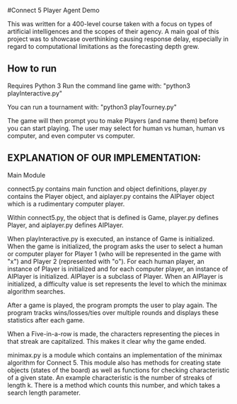 #Connect 5 Player Agent Demo

This was written for a 400-level course taken with a focus on types of artificial intelligences and the scopes of their agency.
A main goal of this project was to showcase overthinking causing response delay, especially in regard to computational limitations as the forecasting depth grew.

## How to run

Requires Python 3
Run the command line game with: "python3 playInteractive.py"

You can run a tournament with: "python3 playTourney.py"

The game will then prompt you to make Players (and name them) before
you can start playing.  The user may select for human vs human, human
vs computer, and even computer vs computer.


## EXPLANATION OF OUR IMPLEMENTATION:

Main Module

connect5.py contains main function and object definitions, player.py
contains the Player object, and aiplayer.py contains the AIPlayer
object which is a rudimentary computer player.

Within connect5.py, the object that is defined is Game, player.py
defines Player, and aiplayer.py defines AIPlayer.

When playInteractive.py is executed, an instance of Game is
initialized. When the game is initialized, the program asks the user
to select a human or computer player for Player 1 (who will be
represented in the game with "x") and Player 2 (represented with "o").
For each human player, an instance of Player is initialized and for
each computer player, an instance of AIPlayer is initialized.
AIPlayer is a subclass of Player.  When an AIPlayer is initialized, a
difficulty value is set represents the level to which the minimax
algorithm searches.

After a game is played, the program prompts the user to play again.
The program tracks wins/losses/ties over multiple rounds and displays
these statistics after each game.

When a Five-in-a-row is made, the characters representing the pieces
in that streak are capitalized.  This makes it clear why the game
ended.

minimax.py is a module which contains an implementation of the minimax
algorithm for Connect 5.  This module also has methods for creating
state objects (states of the board) as well as functions for checking
characteristic of a given state.  An example characteristic is the
number of streaks of length k.  There is a method which counts this
number, and which takes a search length parameter.
